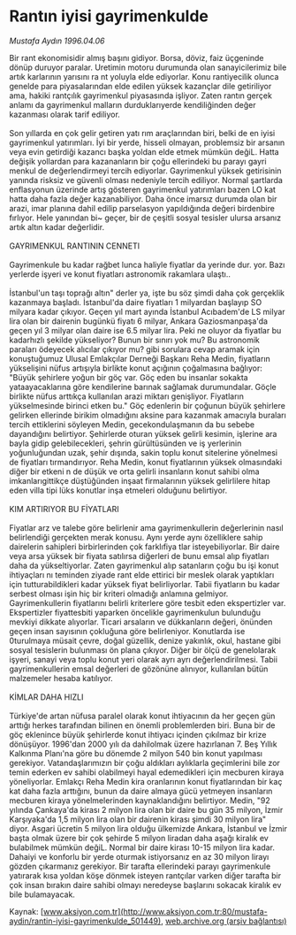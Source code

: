 # Rantın iyisi gayrimenkulde

*Mustafa Aydın 1996.04.06*

<div class="pNewsDetailMainContent ctx_content" itemprop="articleBody">
 Bir rant ekonomisidir almış başını gidiyor. Borsa, döviz, faiz üçgeninde dönüp duruyor paralar. Uretimin motoru durumunda olan sanayicilerimiz bile artık karlarının yarısını ra nt yoluyla elde ediyorlar. Konu rantiyecilik olunca genelde para piyasalarından elde edilen yüksek kazançlar dile getiriliyor ama, hakiki rantçılık gayrimenkul piyasasında işliyor. Zaten rantın gerçek anlamı da gayrimenkul malların durduklarıyerde kendiliğinden değer kazanması olarak tarif ediliyor.
 <br/>
 <br/>
 Son yıllarda en çok gelir getiren yatı rım araçlarından biri, belki de en iyisi gayrimenkul yatırımları. İyi bir yerde, hisseli olmayan, problemsiz bir arsanın veya evin getirdiği kazancı başka yoldan elde etmek mümkün değiL. Hatta değişik yollardan para kazananların bir çoğu ellerindeki bu parayı gayri menkul de değerlendirmeyi tercih ediyorlar. Gayrimenkul yüksek getirisinin yanında risksiz ve güvenli olması nedeniyle tercih ediliyor. Normal şartlarda enflasyonun üzerinde artış gösteren gayrimenkul yatırımları bazen LO kat hatta daha fazla değer kazanabiliyor. Daha önce imarsız durumda olan bir arazi, imar planına dahil edilip parselasyon yapıldığında değeri birdenbire fırlıyor. Hele yanından bi~ geçer, bir de çeşitli sosyal tesisler ulursa arsanız artık altın kadar değerlidir.
 <br/>
 <br/>
 GAYRIMENKUL RANTININ CENNETI
 <br/>
 <br/>
 Gayrimenkule bu kadar rağbet lunca haliyle fiyatlar da yerinde dur. yor. Bazı yerlerde işyeri ve konut fiyatları astronomik rakamlara ulaştı..
 <br/>
 <br/>
 İstanbul'un taşı toprağı altın" derler ya, işte bu söz şimdi daha çok gerçeklik kazanmaya başladı. İstanbul'da daire fiyatları 1 milyardan başlayıp SO milyara kadar çıkıyor. Geçen yıl mart ayında İstanbul Acıbadem'de LS milyar lira olan bir dairenin bugünkü fiyatı 6 milyar, Ankara Gaziosmanpaşa'da geçen yıl 3 milyar olan daire ise 6.5 milyar lira. Peki ne oluyor da fiyatlar bu kadarhızlı şekilde yükseliyor? Bunun bir sınırı yok mu? Bu astronomik paraları ödeyecek alıcılar çıkıyor mu? gibi sorulara cevap aramak için konuştuğumuz Ulusal Emlakçılar Derneği Başkanı Reha Medin, fiyatların yükselişini nüfus artışıyla birlikte konut açığının çoğalmasına bağlıyor: "Büyük şehirlere yoğun bir göç var. Göç eden bu insanlar sokakta yataayacaklarına göre kendilerine barınak sağlamak durumundalar. Göçle birlikte nüfus arttıkça kullanılan arazi miktarı genişliyor. Fiyatların yükselmesinde birinci etken bu." Göç edenlerin bir çoğunun büyük şehirlere gelirken ellerinde birikim olmadığını aksine para kazanmak amacıyla buraları tercih ettiklerini söyleyen Medin, gecekondulaşmanın da bu sebebe dayandığını belirtiyor. Şehirlerde oturan yüksek gelirli kesimin, işlerine ara bayla gidip gelebilecekleri, şehrin gürültüsünden ve iş yerlerinin yoğunluğundan uzak, şehir dışında, sakin toplu konut sitelerine yönelmesi de fiyatları tırmandırıyor. Reha Medin, konut fiyatlarının yüksek olmasındaki diğer bir etkeni n de düşük ve orta gelirli insanların konut sahibi olma imkanlarıgittikçe düştüğünden inşaat firmalarının yüksek gelirlilere hitap eden villa tipi lüks konutlar inşa etmeleri olduğunu belirtiyor.
 <br/>
 <br/>
 KIM ARTIRIYOR BU FİYATLARI
 <br/>
 <br/>
 Fiyatlar arz ve talebe göre belirlenir ama gayrimenkullerin değerlerinin nasıl belirlendiği gerçekten merak konusu. Aynı yerde aynı özelliklere sahip dairelerin sahipleri birbirlerinden çok farklıfiya tlar isteyebiliyorlar. Bir daire veya arsa yüksek bir fiyata satılırsa diğerleri de bunu emsal alıp fiyatları daha da yükseltiyorlar. Zaten gayrimenkul alıp satanların çoğu bu işi konut ihtiyaçları nı teminden ziyade rant elde ettirici bir meslek olarak yaptıkları için tutturabildikleri kadar yüksek fiyat belirliyorlar. Tabii fiyatların bu kadar serbest olması işin hiç bir kriteri olmadığı anlamına gelmiyor. Gayrimenkullerin fiyatlarını belirli kriterlere göre tesbit eden ekspertizler var. Ekspertizler fiyattesbiti yaparken öncelikle gayrimenkulun bulunduğu mevkiyi dikkate alıyorlar. Ticari arsaların ve dükkanların değeri, önünden geçen insan sayısının çokluğuna göre belirleniyor. Konutlarda ise 0turulmaya müsait çevre, doğal güzellik, denize yakınlık, okul, hastane gibi sosyal tesislerin bulunması ön plana çıkıyor. Diğer bir ölçü de genelolarak işyeri, sanayi veya toplu konut yeri olarak ayrı ayrı değerlendirilmesi. Tabii gayrimenkullerin emsal değerleri de gözönüne alınıyor, kullanılan bütün malzemeler hesaba katılıyor.
 <br/>
 <br/>
 KİMLAR DAHA HIZLI
 <br/>
 <br/>
 Türkiye'de artan nüfusa paralel olarak konut ihtiyacının da her geçen gün arttığı herkes tarafından bilinen en önemli problemlerden biri. Buna bir de göç eklenince büyük şehirlerde konut ihtiyacı içinden çıkılmaz bir krize dönüşüyor. 1996'dan 2000 yılı da dahilolmak üzere hazırlanan 7. Beş Yıllık Kalkınma Planı'na göre bu dönemde 2 milyon 540 bin konut yapılması gerekiyor. Vatandaşlarımızın bir çoğu aldıkları aylıklarla geçimlerini bile zor temin ederken ev sahibi olabilmeyi hayal edemedikleri için mecburen kiraya yöneliyorlar. Emlakçı Reha Medin kira oranlarının konut fiyatlarından bir kaç kat daha fazla arttığını, bunun da daire almaya gücü yetmeyen insanların mecburen kiraya yönelmelerinden kaynaklandığını belirtiyor. Medin, "92 yılında Çankaya'da kirası 2 milyon lira olan bir daire bu gün 35 milyon, İzmir Karşıyaka'da 1,5 milyon lira olan bir dairenin kirası şimdi 30 milyon lira" diyor. Asgari ücretin 5 milyon lira olduğu ülkemizde Ankara, İstanbul ve İzmir başta olmak üzere bir çok şehirde 5 milyon liradan daha aşağı kiralık ev bulabilmek mümkün değiL. Normal bir daire kirası 10-15 milyon lira kadar. Dahaiyi ve konforlu bir yerde oturmak istiyorsanız en az 30 milyon lirayı gözden çıkarmanız gerekiyor. Bir tarafta ellerindeki parayı gayrimenkule yatırarak kısa yoldan köşe dönmek isteyen rantçılar varken diğer tarafta bir çok insan bırakın daire sahibi olmayı neredeyse başlarını sokacak kiralık ev bile bulamayacak.
 <br/>
</div>


Kaynak: [www.aksiyon.com.tr](http://www.aksiyon.com.tr:80/mustafa-aydin/rantin-iyisi-gayrimenkulde_501449), [web.archive.org (arşiv bağlantısı)](http://web.archive.org/web/20151020020401/http://www.aksiyon.com.tr:80/mustafa-aydin/rantin-iyisi-gayrimenkulde_501449)
